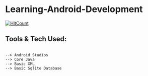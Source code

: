 # Learning-Android-Development

[![HitCount](http://hits.dwyl.com/deepakjaiswal2018/Learning-Android-Development.svg)](http://hits.dwyl.com/deepakjaiswal2018/Learning-Android-Development)

## Tools & Tech Used:
```

--> Android Studios
--> Core Java
--> Basic XML
--> Basic Sqlite Database
```
